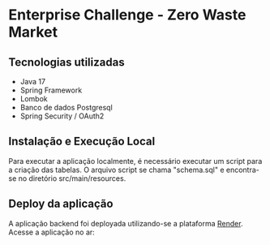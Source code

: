 # Enterprise Challenge - Zero Waste Market

## Tecnologias utilizadas

- Java 17
- Spring Framework
- Lombok
- Banco de dados Postgresql
- Spring Security / OAuth2


## Instalação e Execução Local

Para executar a aplicação localmente, é necessário executar um script para a criação das tabelas.
O arquivo script se chama "schema.sql" e encontra-se no diretório src/main/resources.


## Deploy da aplicação

A aplicação backend foi deployada utilizando-se a plataforma [Render](https://render.com).
Acesse a aplicação no ar: 




